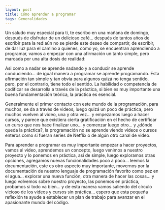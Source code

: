 ```yaml
---
layout: post
title: Cómo aprender a programar
tags: Generalidades
---
```


Un saludo muy especial para ti, te escribo en una mañana de domingo, después de disfrutar de un delicioso café... después de tantos años de escribir para la red aún no se pierde este deseo de compartir, de escribir, de dar luz para el camino a quienes, como yo, se encuentran aprendiendo a programar, vamos a empezar con una afirmación un tanto simple, pero marcada por una alta dosis de realidad:

Asi como a nadar se aprende nadando y a conducir se aprende conduciendo... de igual manera a programar se aprende programando. Esta afirmación tan simple y tan obvia para algunos quizá no tenga sentido, pero, por el contrario, tiene todo el sentido. La habilidad o competencia de codificar se desarrolla a través de la práctica, si bien es muy importante una buena fundamentación teórica, la práctica es esencial. 

Generalmente el primer contacto con este mundo de la programación, para muchos, se da a través de videos, luego quizá un poco de práctica, pero muchos vuelven al video, una y otra vez... y empezamos luego a hacer cursos, y parece que existiera cierta gratificación en el hecho de certificar un curso que nos hace finalizar uno... y comenzar luego otro... y ¿dónde queda la práctica?, la programación no se aprende viendo videos o cursos enteros como si fueran series de Netflix o de algún otro canal de video.

Para aprender a programar es muy importante empezar a hacer proyectos, vamos al video, aprendemos un concepto, luego venimos a nuestro proyecto y lo ponemos en práctica, asi de simple, luego exploramos otras opciones, agregamos nuevas funcionalidades poco a poco... leemos la documentación, este es otro aspecto muy importante, movernos por la documentación de nuestro lenguaje de programación favorito como pez en el agua... explorar una nueva función, otra manera de hacer las cosas... y luego volvemos sobre nuestro proyecto, las ponemos en práctica, probamos si todo va bien... y de esta manera vamos saliendo del círculo vicioso de los videos y cursos sin práctica... espero que esta pequeña reflexión te ayude a establecer un plan de trabajo para avanzar en el apasionante mundo del código. 